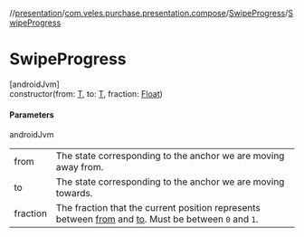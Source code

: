 //[presentation](../../../index.md)/[com.veles.purchase.presentation.compose](../index.md)/[SwipeProgress](index.md)/[SwipeProgress](-swipe-progress.md)

# SwipeProgress

[androidJvm]\
constructor(from: [T](index.md), to: [T](index.md), fraction: [Float](https://kotlinlang.org/api/latest/jvm/stdlib/kotlin/-float/index.html))

#### Parameters

androidJvm

| | |
|---|---|
| from | The state corresponding to the anchor we are moving away from. |
| to | The state corresponding to the anchor we are moving towards. |
| fraction | The fraction that the current position represents between [from](../../../../presentation/com.veles.purchase.presentation.compose/-swipe-progress/[60]init[62].md) and [to](../../../../presentation/com.veles.purchase.presentation.compose/-swipe-progress/[60]init[62].md). Must be between `0` and `1`. |
